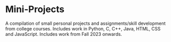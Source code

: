 # Mini-Projects
A compilation of small personal projects and assignments/skill development from college courses.
Includes work in Python, C, C++, Java, HTML, CSS and JavaScript.
Includes work from Fall 2023 onwards.
